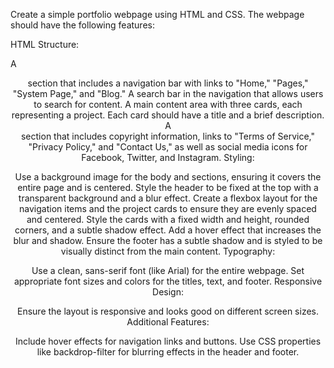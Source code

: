 Create a simple portfolio webpage using HTML and CSS. The webpage should have the following features:

HTML Structure:

A <header> section that includes a navigation bar with links to "Home," "Pages," "System Page," and "Blog."
A search bar in the navigation that allows users to search for content.
A main content area with three cards, each representing a project. Each card should have a title and a brief description.
A <footer> section that includes copyright information, links to "Terms of Service," "Privacy Policy," and "Contact Us," as well as social media icons for Facebook, Twitter, and Instagram.
Styling:

Use a background image for the body and sections, ensuring it covers the entire page and is centered.
Style the header to be fixed at the top with a transparent background and a blur effect.
Create a flexbox layout for the navigation items and the project cards to ensure they are evenly spaced and centered.
Style the cards with a fixed width and height, rounded corners, and a subtle shadow effect. Add a hover effect that increases the blur and shadow.
Ensure the footer has a subtle shadow and is styled to be visually distinct from the main content.
Typography:

Use a clean, sans-serif font (like Arial) for the entire webpage.
Set appropriate font sizes and colors for the titles, text, and footer.
Responsive Design:

Ensure the layout is responsive and looks good on different screen sizes.
Additional Features:

Include hover effects for navigation links and buttons.
Use CSS properties like backdrop-filter for blurring effects in the header and footer.
